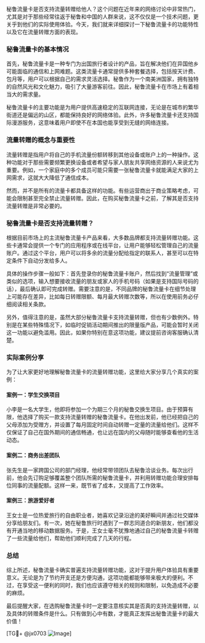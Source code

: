 秘鲁流量卡是否支持流量转赠给他人？这个问题在近年来的网络讨论中非常热门，尤其是对于那些经常往返于秘鲁和中国的人群来说，这不仅仅是一个技术问题，更关乎到他们的实际使用体验。今天，我们就来详细探讨一下秘鲁流量卡的功能特性以及它在流量转赠方面的表现。

### 秘鲁流量卡的基本情况

首先，秘鲁流量卡是一种专门为出国旅行者设计的产品，旨在解决他们在异国他乡可能面临的通信和上网难题。这类流量卡通常提供多种套餐选择，包括按天计费、包月等，用户可以根据自己的需求灵活选择。秘鲁作为一个南美洲国家，拥有独特的自然风光和文化魅力，吸引了大量游客前往。因此，秘鲁流量卡在市场上有着相当大的需求量。

秘鲁流量卡的主要功能是为用户提供高速稳定的互联网连接，无论是在城市的繁华街道还是偏远的山区，都能保持良好的网络体验。此外，许多秘鲁流量卡还支持国际漫游服务，这意味着用户即使不在本国也能享受到无缝的网络连接。

### 流量转赠的概念与重要性

流量转赠是指用户将自己的手机流量份额转移到其他设备或账户上的一种操作。这种功能对于那些需要频繁更换设备或者希望与家人朋友共享网络资源的人来说尤为重要。例如，一个家庭中的多个成员可能只需要一张秘鲁流量卡就能满足大家的上网需求，这就大大降低了通信成本。

然而，并不是所有的流量卡都具备这样的功能。有些运营商出于商业策略考虑，可能会限制甚至完全禁止流量转赠。因此，在购买秘鲁流量卡之前，了解其是否支持流量转赠是非常必要的。

### 秘鲁流量卡是否支持流量转赠？

根据目前市场上的主流秘鲁流量卡产品来看，大多数品牌都支持流量转赠功能。这些卡通常会提供一个专门的应用程序或在线平台，让用户能够轻松管理自己的流量账户。通过这个平台，用户可以将多余的流量分配给指定的联系人，甚至可以在特定条件下自动分发给多人。

具体的操作步骤一般如下：首先登录你的秘鲁流量卡账户，然后找到“流量管理”或类似的选项，输入想要接收流量的朋友或家人的手机号码（如果是支持国际号码的话），最后确认即可完成转赠。需要注意的是，不同品牌的秘鲁流量卡在细节处理上可能存在差异，比如每日转赠限额、每月最大转赠次数等，所以在使用前务必仔细阅读相关条款。

另外，值得注意的是，虽然大部分秘鲁流量卡支持流量转赠，但也有少数例外。特别是在某些特殊情况下，如临时促销活动期间推出的限量版产品，可能会暂时关闭这一功能以避免滥用。因此，如果你特别在意这项功能，建议提前咨询客服确认清楚。

### 实际案例分享

为了让大家更好地理解秘鲁流量卡的流量转赠功能，这里给大家分享几个真实的案例：

#### 案例一：学生交换项目
小李是一名大学生，他即将参加一个为期三个月的秘鲁交换生项目。由于预算有限，他选择了购买一款支持流量转赠的秘鲁流量卡。在他出发前，他已经把自己的父母添加为受赠方，并设置了每月固定时间自动转赠一定量的流量给他们。这样不仅保证了自己在国外期间的通信畅通，也让远在国内的父母随时能够查看他的生活动态。

#### 案例二：商务出差团队
张先生是一家跨国公司的部门经理，他经常带领团队去秘鲁洽谈业务。每次出行前，他会先订购足够覆盖整个团队所需的秘鲁流量卡，并利用转赠功能合理安排每位同事的流量配额。这样一来，既节省了成本，又提高了工作效率。

#### 案例三：旅游爱好者
王女士是一位热爱旅行的自由职业者，她喜欢记录沿途的美好瞬间并通过社交媒体分享给朋友们。有一次，她在秘鲁旅行时遇到了一群志同道合的新朋友，他们都没有开通当地的移动数据服务。于是，王女士毫不犹豫地通过自己的秘鲁流量卡转赠了一些流量给他们，帮助他们顺利完成了几天的行程。

### 总结

综上所述，秘鲁流量卡确实普遍支持流量转赠功能，这对于提升用户体验具有重要意义。无论是为了节约开支还是方便沟通，这项功能都能够带来极大的便利。不过，在享受这一便利的同时，我们也应该遵守相关的规则和限制，以免造成不必要的麻烦。

最后提醒大家，在选购秘鲁流量卡时一定要注意核实其是否真的支持流量转赠，以及具体的转赠条件是什么。只有做到心中有数，才能真正发挥出秘鲁流量卡的最大价值！

[TG💪+ @jx0703 ![Image](https://github.com/user-attachments/assets/dbca1d08-cadb-493c-b0ec-ad6f7a83f270)]
